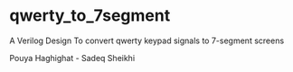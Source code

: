# qwerty_to_7segment
A Verilog Design To convert qwerty keypad signals to 7-segment screens

Pouya Haghighat - Sadeq Sheikhi
